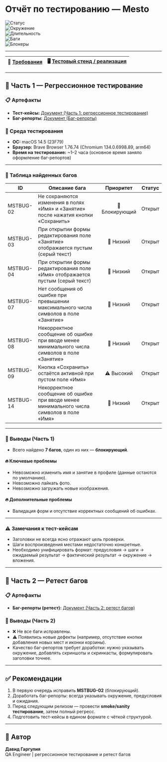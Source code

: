# Отчёт по тестированию — Mesto

![Статус](https://img.shields.io/badge/Статус-Завершён-brightgreen)  
![Окружение](https://img.shields.io/badge/Окружение-macOS%2014.5%20%7C%20Brave%20Browser-lightgrey)  
![Длительность](https://img.shields.io/badge/Длительность-1–2%20часа-green)  
![Баги](https://img.shields.io/badge/Найдено_багов-7-red)  
![Блокеры](https://img.shields.io/badge/Блокирующие-1-brightred)

---

| 📑 [Требования](https://praktikum.notion.site/Mesto-9f2cfaa209734d1f8cfa0c0db3d3049f) | 🖥️ [Тестовый стенд / реализация](https://code.s3.yandex.net/qa/files/mesto/index.html) |
|---:|:---|

---

## 📁 Часть 1 — Регрессионное тестирование

### 📋 Артефакты
- **Тест-кейсы:** [Документ (Часть 1: регрессионное тестирование)](https://docs.google.com/spreadsheets/d/1iLMLPXGppCVs3R0BWKmH3bOKHDOAQjpsbNHY95s5pBo/edit?gid=220888493#gid=220888493)  
- **Баг-репорты:** [Документ (Баг-репорты)](https://docs.google.com/spreadsheets/d/1D5HoN9YMr3VQ6L9gJBynFNI4StPGRTgOxVVeMad51-s/edit?gid=1186534874#gid=1186534874)

### 🧾 Среда тестирования
- **ОС:** macOS 14.5 (23F79)  
- **Браузер:** Brave Browser 1.76.74 (Chromium 134.0.6998.89, arm64)  
- **Время на тестирование:** ~1–2 часа (основное время заняло оформление баг-репортов)

---

### 🐞 Таблица найденных багов

| **ID** | **Описание бага** | **Приоритет** | **Статус** |
|--------|----------------------------------------|:-------------:|:----------:|
| MSTBUG-02 | Не сохраняются изменения в полях «Имя» и «Занятие» после нажатия кнопки «Сохранить» | 🚨 Блокирующий | Открыт |
| MSTBUG-03 | При открытии формы редактирования поле «Занятие» отображается пустым (серый текст) | 🔹 Низкий | Открыт |
| MSTBUG-04 | При открытии формы редактирования поле «Имя» отображается пустым (серый текст) | 🔹 Низкий | Открыт |
| MSTBUG-07 | Нет сообщения об ошибке при превышении максимального числа символов в поле «Занятие» | 🔹 Низкий | Открыт |
| MSTBUG-08 | Некорректное сообщение об ошибке при вводе менее минимального числа символов в поле «Занятие» | 🔹 Низкий | Открыт |
| MSTBUG-09 | Кнопка «Сохранить» остаётся активной при пустом поле «Имя» | ⚠️ Высокий | Открыт |
| MSTBUG-14 | Некорректное сообщение об ошибке при вводе менее минимального числа символов в поле «Имя» | 🔹 Низкий | Открыт |

---

### 🚀 Выводы (Часть 1)
- Всего найдено **7 багов**, один из них — **блокирующий**.  

#### **🔥 Ключевые проблемы**
- Невозможно изменить имя и занятие в профиле (данные остаются по умолчанию).
- Невозможно лайкать фото.
- Невозможно загружать новые изображения.
  
#### **🔥 Дополнительные проблемы** 
- Валидация форм и отсутствие корректных сообщений об ошибках.  

---

### ⚠️ Замечания к тест-кейсам
- Заголовки не всегда ясно отражают цель проверки.  
- Шаги воспроизведения местами недостаточно конкретные.  
- Необходимо унифицировать формат: предусловия → шаги → ожидаемый результат → фактический результат → окружение → вложения.

---

## 📁 Часть 2 — Ретест багов

### 📋 Артефакты
- **Баг-репорты (ретест):** [Документ (Часть 2: ретест багов)](https://docs.google.com/spreadsheets/d/1awcgjrCHp0sL9S0tH35s7_WsNE0a8Ns9SMkK6D_FOK8/edit?gid=379530441#gid=379530441)

### 🚀 Выводы (Часть 2)
- ❌ Не все баги исправлены.  
- ⚠️ Появились новые дефекты (например, отсутствие кнопки добавления новых мест и иконки корзины).  
- Качество баг-репортов требует доработки: нужно указывать окружение, добавлять скриншоты и скринкасты, формулировать заголовки точнее.  

---

## ✅ Рекомендации
1. В первую очередь исправить **MSTBUG-02** (блокирующий).  
2. Доработать баг-репорты: всегда указывать окружение, предусловия и ожидания.  
3. Перед следующим релизом — провести **smoke/sanity тестирование**, затем полный регресс.  
4. Подготовить тест-кейсы в едином формате с чёткой структурой.  

---

## 👤 Автор
**Давид Гаргулия**  
QA Engineer | регрессионное тестирование и ретест багов
